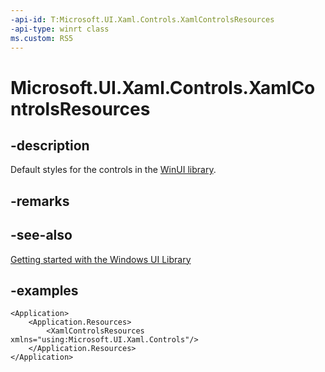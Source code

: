 ```yaml
---
-api-id: T:Microsoft.UI.Xaml.Controls.XamlControlsResources
-api-type: winrt class
ms.custom: RS5
---
```


<!-- Class syntax.
public class XamlControlsResources : ResourceDictionary, ResourceDictionary
-->

# Microsoft.UI.Xaml.Controls.XamlControlsResources

## -description
Default styles for the controls in the
[WinUI library](https://docs.microsoft.com/uwp/toolkits/winui/).

## -remarks

## -see-also
[Getting started with the Windows UI Library](https://docs.microsoft.com/uwp/toolkits/winui/getting-started)

## -examples
```xaml
<Application>
    <Application.Resources>
        <XamlControlsResources xmlns="using:Microsoft.UI.Xaml.Controls"/> 
    </Application.Resources>
</Application>
```


